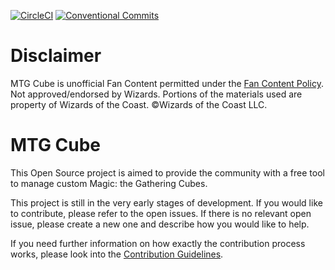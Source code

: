 [![CircleCI](https://circleci.com/gh/Pilopa/mtg-cube.svg?style=svg)](https://circleci.com/gh/Pilopa/mtg-cube)
[![Conventional Commits](https://img.shields.io/badge/Conventional%20Commits-1.0.0-yellow.svg)](https://conventionalcommits.org)

# Disclaimer

MTG Cube is unofficial Fan Content permitted under the [Fan Content Policy](https://company.wizards.com/fancontentpolicy). Not approved/endorsed by Wizards. Portions of the materials used are property of Wizards of the Coast. ©Wizards of the Coast LLC.

# MTG Cube

This Open Source project is aimed to provide the community with a free tool to manage custom Magic: the Gathering Cubes.

This project is still in the very early stages of development. If you would like to contribute, please refer to the open issues. If there is no relevant open issue, please create a new one and describe how you would like to help.

If you need further information on how exactly the contribution process works, please look into the [Contribution Guidelines](https://github.com/Pilopa/mtg-cube/blob/master/CONTRIBUTING.md).

